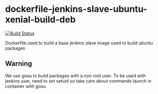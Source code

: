 # dockerfile-jenkins-slave-ubuntu-xenial-build-deb

[![Build Status](https://travis-ci.org/infOpen/dockerfile-jenkins-slave-ubuntu-xenial_build-deb.svg?branch=master)](https://travis-ci.org/infOpen/dockerfile-jenkins-slave-ubuntu-xenial-build-deb)

Dockerfile used to build a base jenkins slave image used to build ubuntu packages

## Warning

We use gosu to build packages with a non root user. To be used with jenkins user, need to set setuid so take care about commands launch in container with gosu.
